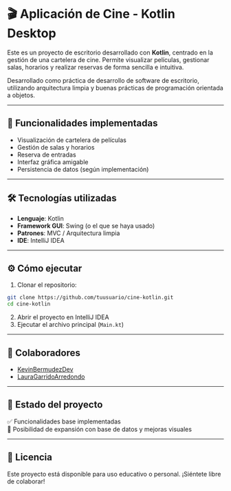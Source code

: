 # 🎬 Aplicación de Cine - Kotlin Desktop

Este es un proyecto de escritorio desarrollado con **Kotlin**, centrado en la gestión de una cartelera de cine. Permite visualizar películas, gestionar salas, horarios y realizar reservas de forma sencilla e intuitiva.

Desarrollado como práctica de desarrollo de software de escritorio, utilizando arquitectura limpia y buenas prácticas de programación orientada a objetos.

---

## 🧠 Funcionalidades implementadas

- Visualización de cartelera de películas
- Gestión de salas y horarios
- Reserva de entradas
- Interfaz gráfica amigable
- Persistencia de datos (según implementación)

---

## 🛠️ Tecnologías utilizadas

- **Lenguaje**: Kotlin
- **Framework GUI**: Swing (o el que se haya usado)
- **Patrones**: MVC / Arquitectura limpia
- **IDE**: IntelliJ IDEA

---

## ⚙️ Cómo ejecutar

1. Clonar el repositorio:
```bash
git clone https://github.com/tuusuario/cine-kotlin.git
cd cine-kotlin
```
2. Abrir el proyecto en IntelliJ IDEA
3. Ejecutar el archivo principal (`Main.kt`)

---

## 👥 Colaboradores

- [KevinBermudezDev](https://github.com/KevinBermudezDev)
- [LauraGarridoArredondo](https://github.com/LauraGarridoArredondo)

---

## 📝 Estado del proyecto

✅ Funcionalidades base implementadas  
🚧 Posibilidad de expansión con base de datos y mejoras visuales

---

## 📄 Licencia

Este proyecto está disponible para uso educativo o personal. ¡Siéntete libre de colaborar!

